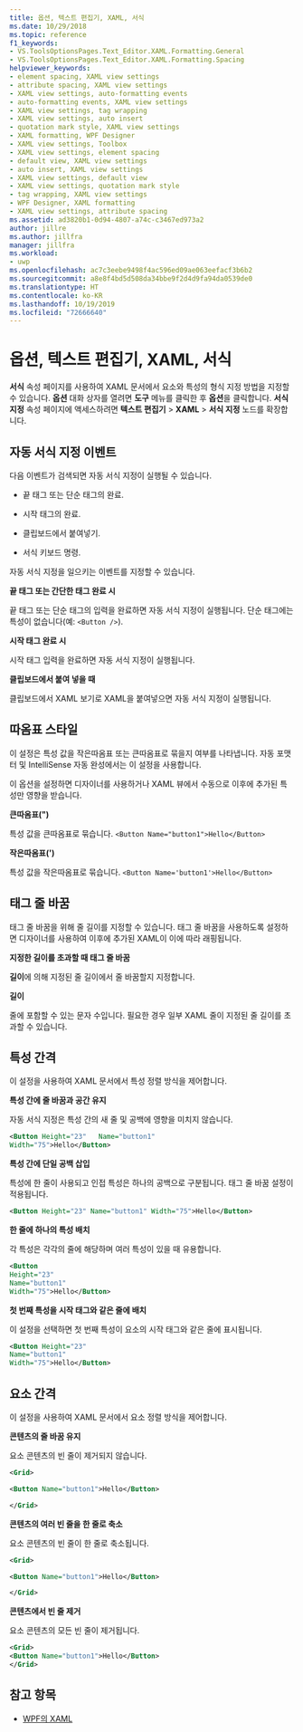 ```yaml
---
title: 옵션, 텍스트 편집기, XAML, 서식
ms.date: 10/29/2018
ms.topic: reference
f1_keywords:
- VS.ToolsOptionsPages.Text_Editor.XAML.Formatting.General
- VS.ToolsOptionsPages.Text_Editor.XAML.Formatting.Spacing
helpviewer_keywords:
- element spacing, XAML view settings
- attribute spacing, XAML view settings
- XAML view settings, auto-formatting events
- auto-formatting events, XAML view settings
- XAML view settings, tag wrapping
- XAML view settings, auto insert
- quotation mark style, XAML view settings
- XAML formatting, WPF Designer
- XAML view settings, Toolbox
- XAML view settings, element spacing
- default view, XAML view settings
- auto insert, XAML view settings
- XAML view settings, default view
- XAML view settings, quotation mark style
- tag wrapping, XAML view settings
- WPF Designer, XAML formatting
- XAML view settings, attribute spacing
ms.assetid: ad3820b1-0d94-4807-a74c-c3467ed973a2
author: jillre
ms.author: jillfra
manager: jillfra
ms.workload:
- uwp
ms.openlocfilehash: ac7c3eebe9498f4ac596ed09ae063eefacf3b6b2
ms.sourcegitcommit: a8e8f4bd5d508da34bbe9f2d4d9fa94da0539de0
ms.translationtype: HT
ms.contentlocale: ko-KR
ms.lasthandoff: 10/19/2019
ms.locfileid: "72666640"
---
```

# <a name="options-text-editor-xaml-formatting"></a>옵션, 텍스트 편집기, XAML, 서식

**서식** 속성 페이지를 사용하여 XAML 문서에서 요소와 특성의 형식 지정 방법을 지정할 수 있습니다. **옵션** 대화 상자를 열려면 **도구** 메뉴를 클릭한 후 **옵션**을 클릭합니다. **서식 지정** 속성 페이지에 액세스하려면 **텍스트 편집기** > **XAML** > **서식 지정** 노드를 확장합니다.

## <a name="auto-formatting-events"></a>자동 서식 지정 이벤트

다음 이벤트가 검색되면 자동 서식 지정이 실행될 수 있습니다.

- 끝 태그 또는 단순 태그의 완료.

- 시작 태그의 완료.

- 클립보드에서 붙여넣기.

- 서식 키보드 명령.

자동 서식 지정을 일으키는 이벤트를 지정할 수 있습니다.

**끝 태그 또는 간단한 태그 완료 시**

끝 태그 또는 단순 태그의 입력을 완료하면 자동 서식 지정이 실행됩니다. 단순 태그에는 특성이 없습니다(예: `<Button />`).

**시작 태그 완료 시**

시작 태그 입력을 완료하면 자동 서식 지정이 실행됩니다.

**클립보드에서 붙여 넣을 때**

클립보드에서 XAML 보기로 XAML을 붙여넣으면 자동 서식 지정이 실행됩니다.

## <a name="quotation-mark-style"></a>따옴표 스타일

이 설정은 특성 값을 작은따옴표 또는 큰따옴표로 묶을지 여부를 나타냅니다. 자동 포맷터 및 IntelliSense 자동 완성에서는 이 설정을 사용합니다.

이 옵션을 설정하면 디자이너를 사용하거나 XAML 뷰에서 수동으로 이후에 추가된 특성만 영향을 받습니다.

**큰따옴표(")**

특성 값을 큰따옴표로 묶습니다.
`<Button Name="button1">Hello</Button>`

**작은따옴표(')**

특성 값을 작은따옴표로 묶습니다.
`<Button Name='button1'>Hello</Button>`

## <a name="tag-wrapping"></a>태그 줄 바꿈

태그 줄 바꿈을 위해 줄 길이를 지정할 수 있습니다. 태그 줄 바꿈을 사용하도록 설정하면 디자이너를 사용하여 이후에 추가된 XAML이 이에 따라 래핑됩니다.

**지정한 길이를 초과할 때 태그 줄 바꿈**

**길이**에 의해 지정된 줄 길이에서 줄 바꿈할지 지정합니다.

**길이**

줄에 포함할 수 있는 문자 수입니다. 필요한 경우 일부 XAML 줄이 지정된 줄 길이를 초과할 수 있습니다.

## <a name="attribute-spacing"></a>특성 간격

이 설정을 사용하여 XAML 문서에서 특성 정렬 방식을 제어합니다.

**특성 간에 줄 바꿈과 공간 유지**

자동 서식 지정은 특성 간의 새 줄 및 공백에 영향을 미치지 않습니다.

```xml
<Button Height="23"   Name="button1"
Width="75">Hello</Button>
```

**특성 간에 단일 공백 삽입**

특성에 한 줄이 사용되고 인접 특성은 하나의 공백으로 구분됩니다. 태그 줄 바꿈 설정이 적용됩니다.

```xml
<Button Height="23" Name="button1" Width="75">Hello</Button>
```

**한 줄에 하나의 특성 배치**

각 특성은 각각의 줄에 해당하며 여러 특성이 있을 때 유용합니다.

```xml
<Button
Height="23"
Name="button1"
Width="75">Hello</Button>
```

**첫 번째 특성을 시작 태그와 같은 줄에 배치**

이 설정을 선택하면 첫 번째 특성이 요소의 시작 태그와 같은 줄에 표시됩니다.

```xml
<Button Height="23"
Name="button1"
Width="75">Hello</Button>
```

## <a name="element-spacing"></a>요소 간격

이 설정을 사용하여 XAML 문서에서 요소 정렬 방식을 제어합니다.

**콘텐츠의 줄 바꿈 유지**

요소 콘텐츠의 빈 줄이 제거되지 않습니다.

```xml
<Grid>

<Button Name="button1">Hello</Button>

</Grid>
```

**콘텐츠의 여러 빈 줄을 한 줄로 축소**

요소 콘텐츠의 빈 줄이 한 줄로 축소됩니다.

```xml
<Grid>

<Button Name="button1">Hello</Button>

</Grid>
```

**콘텐츠에서 빈 줄 제거**

요소 콘텐츠의 모든 빈 줄이 제거됩니다.

```xml
<Grid>
<Button Name="button1">Hello</Button>
</Grid>
```

## <a name="see-also"></a>참고 항목

- [WPF의 XAML](/dotnet/framework/wpf/advanced/xaml-in-wpf)